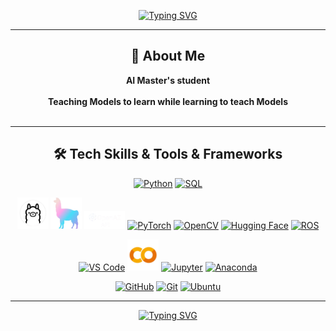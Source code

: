 <p align="center">
  <a href="https://git.io/typing-svg">
    <img src="https://readme-typing-svg.demolab.com?font=Fira+Code&weight=700&size=22&duration=4995&pause=995&color=659AFF&center=true&vCenter=true&random=true&width=750&height=70&lines=Welcome+to+my+GitHub+Profile+!;" alt="Typing SVG" />
  </a>
</p>

<hr/>
<h2 align="center">🧠 About Me</h2>
<p align="center">
    <strong> AI Master's student </strong><br><br>
    <strong> Teaching Models to learn while learning to teach Models </strong><br><br>
</p>
<hr/>

<h2 align="center">🛠️ Tech Skills & Tools & Frameworks</h2>

<p align="center">
  <a href="#"><img src="https://cdn.jsdelivr.net/gh/devicons/devicon/icons/python/python-original.svg" width="50" title="Python"/></a>
  <a href="#"><img src="https://cdn.jsdelivr.net/gh/devicons/devicon/icons/azuresqldatabase/azuresqldatabase-original.svg" width="50" title="SQL"/></a>
</p>

<p align="center">  
  <a href="#"><img src="https://github.com/Hamadeen99/Hamadeen99/blob/main/Ollama.png" width="50" title="Ollama"/></a>
  <a href="#"><img src="https://github.com/Hamadeen99/Hamadeen99/blob/main/LLamaIndex.png" width="50" title="LlamaIndex"/></a>
  <a href="#"><img src="https://github.com/Hamadeen99/Hamadeen99/blob/main/OpenAI_API.png" width="65" title="OpenAI API"/></a>
  <a href="#"><img src="https://cdn.jsdelivr.net/gh/devicons/devicon/icons/pytorch/pytorch-original.svg" width="50" title="PyTorch"/></a>
  <a href="#"><img src="https://cdn.jsdelivr.net/gh/devicons/devicon/icons/opencv/opencv-original.svg" width="50" title="OpenCV"/></a>
  <a href="#"><img src="https://huggingface.co/front/assets/huggingface_logo-noborder.svg" width="50" title="Hugging Face"/></a>
  <a href="#"><img src="https://cdn.jsdelivr.net/gh/devicons/devicon/icons/ros/ros-original.svg" width="50" title="ROS"/></a>
</p>


<p align="center">
  <a href="#"><img src="https://cdn.jsdelivr.net/gh/devicons/devicon/icons/vscode/vscode-original.svg" width="50" title="VS Code"/></a>
  <a href="#"><img src="https://github.com/Hamadeen99/Hamadeen99/blob/main/Google_Colab.png" width="50" title="Google Colab"/></a>
  <a href="#"><img src="https://cdn.jsdelivr.net/gh/devicons/devicon/icons/jupyter/jupyter-original.svg" width="50" title="Jupyter"/></a>
  <a href="#"><img src="https://cdn.jsdelivr.net/gh/devicons/devicon/icons/anaconda/anaconda-original.svg" width="50" title="Anaconda"/></a>
</p>

<p align="center">
  <a href="#"><img src="https://img.icons8.com/3d-fluency/94/github-logo.png" width="50" title="GitHub"/></a>
  <a href="#"><img src="https://cdn.jsdelivr.net/gh/devicons/devicon/icons/git/git-original.svg" width="50" title="Git"/></a>
  <a href="#"><img src="https://cdn.jsdelivr.net/gh/devicons/devicon/icons/ubuntu/ubuntu-original.svg" width="50" title="Ubuntu"/></a>
</p>

<hr/>

 <p align="center">
  <a href="https://git.io/typing-svg">
    <img src="https://readme-typing-svg.demolab.com?font=Fira+Code&weight=700&size=22&duration=4995&pause=995&color=FF0000&center=true&vCenter=true&random=true&width=850&height=80&lines=%F0%9F%9A%A7+Profile+in+development+...;" alt="Typing SVG" />
  </a>
</p>







